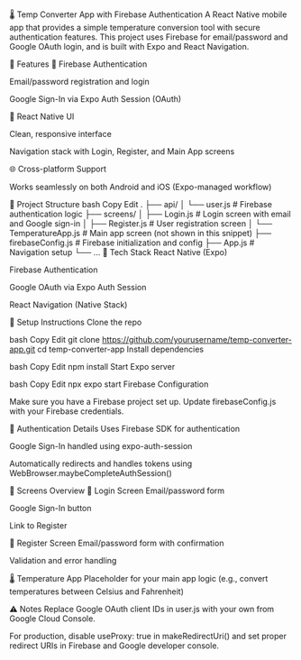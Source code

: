 🌡️ Temp Converter App with Firebase Authentication
A React Native mobile app that provides a simple temperature conversion tool with secure authentication features. This project uses Firebase for email/password and Google OAuth login, and is built with Expo and React Navigation.

🚀 Features
🔐 Firebase Authentication

Email/password registration and login

Google Sign-In via Expo Auth Session (OAuth)

📱 React Native UI

Clean, responsive interface

Navigation stack with Login, Register, and Main App screens

🌐 Cross-platform Support

Works seamlessly on both Android and iOS (Expo-managed workflow)

📂 Project Structure
bash
Copy
Edit
.
├── api/
│   └── user.js         # Firebase authentication logic
├── screens/
│   ├── Login.js        # Login screen with email and Google sign-in
│   ├── Register.js     # User registration screen
│   └── TemperatureApp.js # Main app screen (not shown in this snippet)
├── firebaseConfig.js   # Firebase initialization and config
├── App.js              # Navigation setup
└── ...
🔧 Tech Stack
React Native (Expo)

Firebase Authentication

Google OAuth via Expo Auth Session

React Navigation (Native Stack)

📝 Setup Instructions
Clone the repo

bash
Copy
Edit
git clone https://github.com/yourusername/temp-converter-app.git
cd temp-converter-app
Install dependencies

bash
Copy
Edit
npm install
Start Expo server

bash
Copy
Edit
npx expo start
Firebase Configuration

Make sure you have a Firebase project set up. Update firebaseConfig.js with your Firebase credentials.

🔐 Authentication Details
Uses Firebase SDK for authentication

Google Sign-In handled using expo-auth-session

Automatically redirects and handles tokens using WebBrowser.maybeCompleteAuthSession()

📱 Screens Overview
🔑 Login Screen
Email/password form

Google Sign-In button

Link to Register

📝 Register Screen
Email/password form with confirmation

Validation and error handling

🌡️ Temperature App
Placeholder for your main app logic (e.g., convert temperatures between Celsius and Fahrenheit)

⚠️ Notes
Replace Google OAuth client IDs in user.js with your own from Google Cloud Console.

For production, disable useProxy: true in makeRedirectUri() and set proper redirect URIs in Firebase and Google developer console.
